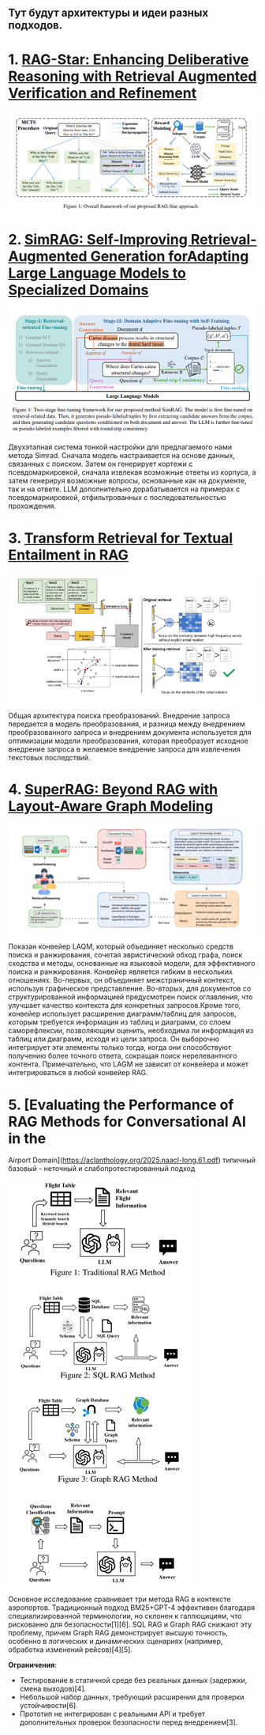## Тут будут архитектуры и идеи разных подходов.


# 1. [RAG-Star: Enhancing Deliberative Reasoning with Retrieval Augmented Verification and Refinement](https://aclanthology.org/2025.naacl-long.361.pdf)

![Overall framework of our proposed RAG-Star approach](https://github.com/rocoss/Awesome-RAG/blob/main/images/RAG/1.png)



# 2. [SimRAG: Self-Improving Retrieval-Augmented Generation forAdapting Large Language Models to Specialized Domains](https://aclanthology.org/2025.naacl-long.575.pdf)

![](https://github.com/rocoss/Awesome-RAG/blob/main/images/RAG/2.png)

Двухэтапная система тонкой настройки для предлагаемого нами метода Simrad. Сначала модель настраивается на основе данных, связанных с поиском. Затем он генерирует кортежи с псевдомаркировкой, сначала извлекая возможные ответы из корпуса, а затем генерируя возможные вопросы, основанные как на документе, так и на ответе. LLM дополнительно дорабатывается на примерах с псевдомаркировкой, отфильтрованных с последовательностью прохождения.



# 3. [Transform Retrieval for Textual Entailment in RAG](https://aclanthology.org/2025.naacl-long.50.pdf)

![](https://github.com/rocoss/Awesome-RAG/blob/main/images/RAG/3.png)

Общая архитектура поиска преобразований. Внедрение запроса передается в модель преобразования, и разница между внедрением преобразованного запроса и внедрением документа используется для оптимизации модели преобразования, которая преобразует исходное внедрение запроса в желаемое внедрение запроса для извлечения текстовых последствий.

# 4. [SuperRAG: Beyond RAG with Layout-Aware Graph Modeling](https://aclanthology.org/2025.naacl-long.45.pdf)

![SuperRAG framework](https://github.com/rocoss/Awesome-RAG/blob/main/images/RAG/4.png)

Показан конвейер LAQM, который объединяет несколько средств поиска и ранжирования, сочетая эвристический обход графа, поиск сходства и методы, основанные на языковой модели, для эффективного поиска и ранжирования. Конвейер является гибким в нескольких отношениях. Во-первых, он объединяет межстраничный контекст, используя графическое представление. Во-вторых, для документов со структурированной информацией предусмотрен поиск оглавления, что улучшает качество контекста для конкретных запросов.Кроме того, конвейер использует расширение диаграмм/таблиц для запросов, которым требуется информация из таблиц и диаграмм, со слоем саморефлексии, позволяющим оценить, необходима ли информация из таблиц или диаграмм, исходя из цели запроса. Он выборочно интегрирует эти элементы только тогда, когда они способствуют получению более точного ответа, сокращая поиск нерелевантного контента. Примечательно, что LAGM не зависит от конвейера и может интегрироваться в любой конвейер RAG.





# 5. [Evaluating the Performance of RAG Methods for Conversational AI in the
Airport Domain](https://aclanthology.org/2025.naacl-long.61.pdf)
типичный базовый - неточный и слабопротестированный подход

![Method on Ambiguous question dataset](https://github.com/rocoss/Awesome-RAG/blob/main/images/RAG/5.png)

Основное исследование сравнивает три метода RAG в контексте аэропортов. Традиционный подход BM25+GPT-4 эффективен благодаря специализированной терминологии, но склонен к галлюцициям, что рискованно для безопасности[1][6]. SQL RAG и Graph RAG снижают эту проблему, причем Graph RAG демонстрирует высшую точность, особенно в логических и динамических сценариях (например, обработка изменений рейсов)[4][5].  

**Ограничения**:  
- Тестирование в статичной среде без реальных данных (задержки, смена выходов)[4].  
- Небольшой набор данных, требующий расширения для проверки устойчивости[6].  
- Прототип не интегрирован с реальными API и требует дополнительных проверок безопасности перед внедрением[3].  
